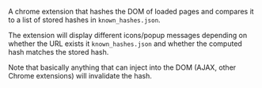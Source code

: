 A chrome extension that hashes the DOM of loaded pages and compares it to a list of stored hashes in `known_hashes.json`.

The extension will display different icons/popup messages depending on whether the URL exists it `known_hashes.json` and whether the computed hash matches the stored hash.

Note that basically anything that can inject into the DOM (AJAX, other Chrome extensions) will invalidate the hash.
